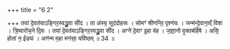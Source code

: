 +++
title = "6 2"

+++
तया॑ दे॒वत॑याऽङ्गिर॒स्वद्ध्रु॒वा सी॑द । ता अ॑स्य॒ सूद॑दोहसः । सोमꣳ॑ श्रीणन्ति॒ पृश्न॑यः । जन्म॑न्दे॒वाना॒व्ँ विशः॑ ।  त्रि॒ष्वारो॑च॒ने दि॒वः । तया॑ दे॒वत॑याऽङ्गिर॒स्वद्ध्रु॒वा सी॑द । अग्ने॑ दे॒वाꣳ इ॒हा व॑ह । ज॒ज्ञा॒नो वृ॒क्तब॑र्हिषे ।  असि॒ होता॑ न॒ ईड्यः॑ । अग॑न्म म॒हा मन॑सा॒ यवि॑ष्ठम् ॥ 34 ॥

